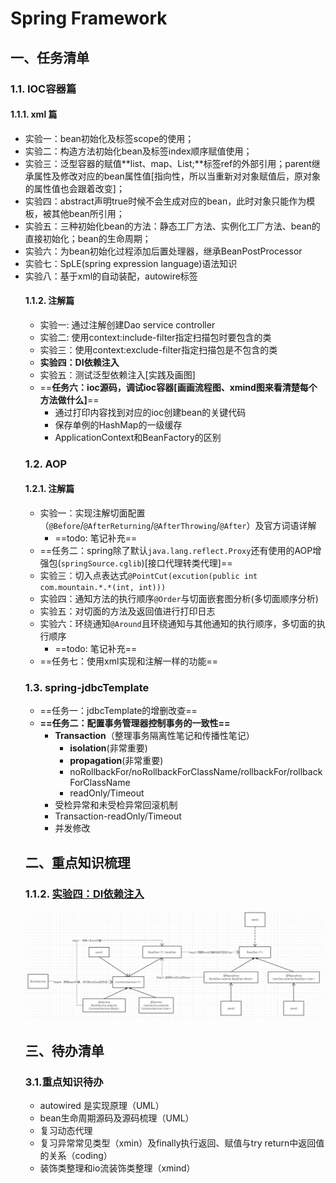 # Spring Framework

## 一、任务清单

### 1.1. IOC容器篇
#### 1.1.1. xml 篇

- 实验一：bean初始化及标签scope的使用；
- 实验二：构造方法初始化bean及标签index顺序赋值使用；
- 实验三：泛型容器的赋值**list、map、List<Object>;**标签ref的外部引用；parent继承属性及修改对应的bean属性值[指向性，所以当重新对对象赋值后，原对象的属性值也会跟着改变]；
- 实验四：abstract声明true时候不会生成对应的bean，此时对象只能作为模板，被其他bean所引用；
- 实验五：三种初始化bean的方法：静态工厂方法、实例化工厂方法、bean的直接初始化；bean的生命周期；
- 实验六：为bean初始化过程添加后置处理器，继承BeanPostProcessor
- 实验七：SpLE(spring expression language)语法知识
- 实验八：基于xml的自动装配，autowire标签

#### 1.1.2. 注解篇

- 实验一: 通过注解创建Dao service controller
- 实验二: 使用context:include-filter指定扫描包时要包含的类
- 实验三：使用context:exclude-filter指定扫描包是不包含的类
- **实验四：DI依赖注入**
- 实验五：测试泛型依赖注入[实践及画图]
- ==**任务六：ioc源码，调试ioc容器[画画流程图、xmind图来看清楚每个方法做什么]**==
  - 通过打印内容找到对应的ioc创建bean的关键代码
  - 保存单例的HashMap的一级缓存
  - ApplicationContext和BeanFactory的区别

### 1.2. AOP

#### 1.2.1. 注解篇

- 实验一：实现注解切面配置（`@Before`/`@AfterReturning`/`@AfterThrowing`/`@After`）及官方词语详解
  - ==todo: 笔记补充==
- ==任务二：spring除了默认`java.lang.reflect.Proxy`还有使用的AOP增强包(`springSource.cglib`)[接口代理转类代理]==
- 实验三：切入点表达式`@PointCut(excution(public int com.mountain.*.*(int, int)))`
- 实验四：通知方法的执行顺序`@Order`与切面嵌套图分析(多切面顺序分析)
- 实验五：对切面的方法及返回值进行打印日志
- 实验六：环绕通知`@Around`且环绕通知与其他通知的执行顺序，多切面的执行顺序
  - ==todo: 笔记补充==
- ==任务七：使用xml实现和注解一样的功能==

### 1.3. spring-jdbcTemplate

- ==任务一：jdbcTemplate的增删改查==
- **==任务二：配置事务管理器控制事务的一致性==**
  - **Transaction**（整理事务隔离性笔记和传播性笔记）
    - **isolation**(非常重要)
    - **propagation**(非常重要)
    - noRollbackFor/noRollbackForClassName/rollbackFor/rollbackForClassName
    - readOnly/Timeout
  - 受检异常和未受检异常回滚机制
  - Transaction-readOnly/Timeout
  - 并发修改

## 二、重点知识梳理

### 1.1.2. [实验四：DI依赖注入]()

![spring-泛型类调用](image\spring-泛型类调用.png)

## 三、待办清单

### 3.1.重点知识待办

- autowired 是实现原理（UML）
- bean生命周期源码及源码梳理（UML）
- 复习动态代理
- 复习异常常见类型（xmin）及finally执行返回、赋值与try return中返回值的关系（coding）
- 装饰类整理和io流装饰类整理（xmind）